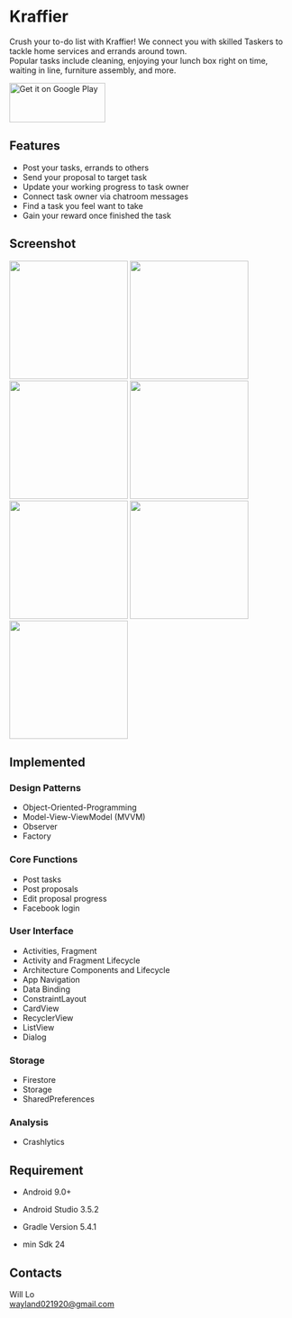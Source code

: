 # Kraffier
 Crush your to-do list with Kraffier! We connect you with skilled Taskers to tackle home services and errands around town. <br />
 Popular tasks include cleaning, enjoying your lunch box right on time, waiting in line, furniture assembly, and more.
 
 <a href='https://play.google.com/store/apps/details?id=com.tom.helper'><img alt='Get it on Google Play' src='https://play.google.com/intl/en_us/badges/static/images/badges/en_badge_web_generic.png' height="70" width="170" /></a>
 
 ## Features
* Post your tasks, errands to others
* Send your proposal to target task
* Update your working progress to task owner
* Connect task owner via chatroom messages
* Find a task you feel want to take
* Gain your reward once finished the task

## Screenshot
<img src="https://firebasestorage.googleapis.com/v0/b/project-help-db920.appspot.com/o/screenshot_all_tasks(new).png?alt=media&token=01968ff2-fc7d-41a4-b923-41670364f3bd" width="210"  > <img src="https://firebasestorage.googleapis.com/v0/b/project-help-db920.appspot.com/o/screenshot_chatroom.png?alt=media&token=70641b74-46ec-454d-8dd3-f901674dfbc9" width="210"  > <img src="https://firebasestorage.googleapis.com/v0/b/project-help-db920.appspot.com/o/screenshot_edit_tasks(new).png?alt=media&token=42a575b1-89dc-4e12-9ee4-eca3f79adb10" width="210"  > <img src="https://firebasestorage.googleapis.com/v0/b/project-help-db920.appspot.com/o/ranking.png?alt=media&token=f8836d23-475c-4b02-afbe-bf948a3241eb" width="210"  >
<img src="https://firebasestorage.googleapis.com/v0/b/project-help-db920.appspot.com/o/profile.png?alt=media&token=1813cb2c-1bfa-4496-9ea8-3b049fca9605" width="210"  > <img src="https://firebasestorage.googleapis.com/v0/b/project-help-db920.appspot.com/o/progress.png?alt=media&token=ccf63be1-ce3b-409b-89a0-3e81a224113e" width="210"  > <img src="https://firebasestorage.googleapis.com/v0/b/project-help-db920.appspot.com/o/screenshot_all_proposals(new).png?alt=media&token=f6af8166-4626-4032-b519-5e4c46b53c32" width="210"  >  

## Implemented
### Design Patterns
* Object-Oriented-Programming
* Model-View-ViewModel (MVVM)
* Observer
* Factory

### Core Functions
* Post tasks
* Post proposals
* Edit proposal progress
* Facebook login

### User Interface
* Activities, Fragment
* Activity and Fragment Lifecycle
* Architecture Components and Lifecycle
* App Navigation
* Data Binding
* ConstraintLayout
* CardView
* RecyclerView
* ListView
* Dialog


### Storage
* Firestore
* Storage
* SharedPreferences

### Analysis
* Crashlytics

## Requirement
* Android 9.0+
* Android Studio 3.5.2
* Gradle Version 5.4.1

* min Sdk 24 


## Contacts
Will Lo <br />
wayland021920@gmail.com



